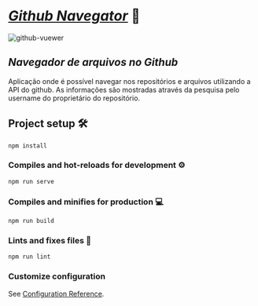 # [*Github Navegator*](https://globrito.github.io/vuewer-github-vuejs/) :open_file_folder:

![github-vuewer](https://user-images.githubusercontent.com/103264347/214743589-47a5d31f-ea5b-4dcf-a542-c4e6563fdb9b.png)

## *Navegador de arquivos no Github*

Aplicação onde é possível navegar nos repositórios e arquivos utilizando a API do github. As informações são mostradas através da pesquisa pelo username do proprietário do repositório. 

## Project setup 🛠️
```
npm install
```

### Compiles and hot-reloads for development :gear:
```
npm run serve
```

### Compiles and minifies for production :computer:
```
npm run build
```

### Lints and fixes files :broom:
```
npm run lint
```

### Customize configuration
See [Configuration Reference](https://cli.vuejs.org/config/).
